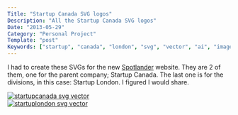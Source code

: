 ```yaml
---
Title: "Startup Canada SVG logos"
Description: "All the Startup Canada SVG logos"
Date: "2013-05-29"
Category: "Personal Project"
Template: "post"
Keywords: ["startup", "canada", "london", "svg", "vector", "ai", "image", "logo"]
---
```


I had to create these SVGs for the new [Spotlander](http://spotlander.com "Spotlander") website. They are 2 of them, one for the parent company; Startup Canada. The last one is for the divisions, in this case: Startup London. I figured I would share.

<div class="center">
  <a href="/images/startupcanada.svg" target="_blank"><img alt="startupcanada svg vector" src="/images/startupcanada.svg" ></a>
</div>

<div class="center">
  <a href="/images/startuplondon.svg" target="_blank"><img alt="startuplondon svg vector" src="/images/startuplondon.svg" ></a>
</div>
